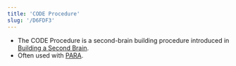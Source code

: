 ```yaml
---
title: 'CODE Procedure'
slug: '/D6FDF3'
---
```


- The CODE Procedure is a second-brain building procedure introduced in [Building a Second Brain](../Areas/Building%20a%20Second%20Brain.md).
- Often used with [PARA](Areas/PARA.md).
